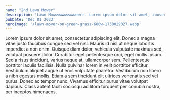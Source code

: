 ```yaml
---
name: "2nd Lawn Mower"
description: 'Lawn Mowwwwwwwwwweerr. Lorem ipsum dolor sit amet, consectetur adipiscing elit.'
pubDate: 'Dec 01 2023'
heroImage: '/lawn-mover-on-green-grass-600w-1730029327.webp'
---
```


Lorem ipsum dolor sit amet, consectetur adipiscing elit. Donec a magna vitae justo faucibus congue sed vel nisl. Mauris id nisl ut neque lobortis imperdiet a non enim. Quisque diam dolor, vehicula vulputate maximus sed, volutpat posuere dolor. Curabitur eget pellentesque orci, eget mollis ipsum. Sed a risus tincidunt, varius neque at, ullamcorper sem. Pellentesque porttitor iaculis facilisis. Nulla pulvinar lorem in velit porttitor efficitur. Vestibulum aliquet augue ut eros vulputate pharetra. Vestibulum non libero a nibh egestas mollis. Etiam a sem tincidunt elit ultrices venenatis sed vel purus. Donec ac tempor nunc. Vivamus efficitur purus vitae volutpat dapibus. Class aptent taciti sociosqu ad litora torquent per conubia nostra, per inceptos himenaeos.
